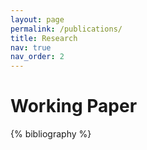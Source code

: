 ```yaml
---
layout: page
permalink: /publications/
title: Research
nav: true
nav_order: 2
---
```


<!-- _pages/publications.md -->

<div class="publications">

<h1>Working Paper</h1>

{% bibliography %}


</div>
